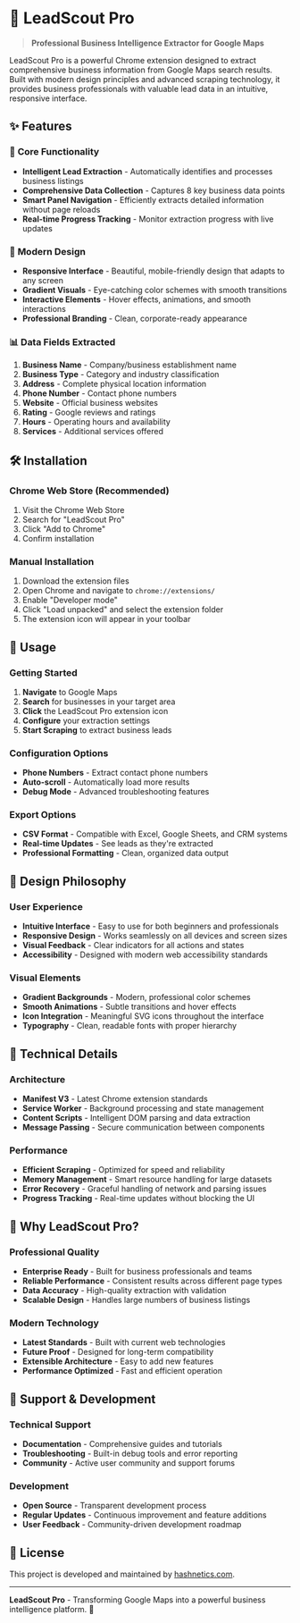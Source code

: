# 🎯 LeadScout Pro

> **Professional Business Intelligence Extractor for Google Maps**

LeadScout Pro is a powerful Chrome extension designed to extract comprehensive business information from Google Maps search results. Built with modern design principles and advanced scraping technology, it provides business professionals with valuable lead data in an intuitive, responsive interface.

## ✨ Features

### 🚀 **Core Functionality**
- **Intelligent Lead Extraction** - Automatically identifies and processes business listings
- **Comprehensive Data Collection** - Captures 8 key business data points
- **Smart Panel Navigation** - Efficiently extracts detailed information without page reloads
- **Real-time Progress Tracking** - Monitor extraction progress with live updates

### 🎨 **Modern Design**
- **Responsive Interface** - Beautiful, mobile-friendly design that adapts to any screen
- **Gradient Visuals** - Eye-catching color schemes with smooth transitions
- **Interactive Elements** - Hover effects, animations, and smooth interactions
- **Professional Branding** - Clean, corporate-ready appearance

### 📊 **Data Fields Extracted**
1. **Business Name** - Company/business establishment name
2. **Business Type** - Category and industry classification
3. **Address** - Complete physical location information
4. **Phone Number** - Contact phone numbers
5. **Website** - Official business websites
6. **Rating** - Google reviews and ratings
7. **Hours** - Operating hours and availability
8. **Services** - Additional services offered

## 🛠️ Installation

### **Chrome Web Store (Recommended)**
1. Visit the Chrome Web Store
2. Search for "LeadScout Pro"
3. Click "Add to Chrome"
4. Confirm installation

### **Manual Installation**
1. Download the extension files
2. Open Chrome and navigate to `chrome://extensions/`
3. Enable "Developer mode"
4. Click "Load unpacked" and select the extension folder
5. The extension icon will appear in your toolbar

## 🚀 Usage

### **Getting Started**
1. **Navigate** to Google Maps
2. **Search** for businesses in your target area
3. **Click** the LeadScout Pro extension icon
4. **Configure** your extraction settings
5. **Start Scraping** to extract business leads

### **Configuration Options**
- **Phone Numbers** - Extract contact phone numbers
- **Auto-scroll** - Automatically load more results
- **Debug Mode** - Advanced troubleshooting features

### **Export Options**
- **CSV Format** - Compatible with Excel, Google Sheets, and CRM systems
- **Real-time Updates** - See leads as they're extracted
- **Professional Formatting** - Clean, organized data output

## 🎨 Design Philosophy

### **User Experience**
- **Intuitive Interface** - Easy to use for both beginners and professionals
- **Responsive Design** - Works seamlessly on all devices and screen sizes
- **Visual Feedback** - Clear indicators for all actions and states
- **Accessibility** - Designed with modern web accessibility standards

### **Visual Elements**
- **Gradient Backgrounds** - Modern, professional color schemes
- **Smooth Animations** - Subtle transitions and hover effects
- **Icon Integration** - Meaningful SVG icons throughout the interface
- **Typography** - Clean, readable fonts with proper hierarchy

## 🔧 Technical Details

### **Architecture**
- **Manifest V3** - Latest Chrome extension standards
- **Service Worker** - Background processing and state management
- **Content Scripts** - Intelligent DOM parsing and data extraction
- **Message Passing** - Secure communication between components

### **Performance**
- **Efficient Scraping** - Optimized for speed and reliability
- **Memory Management** - Smart resource handling for large datasets
- **Error Recovery** - Graceful handling of network and parsing issues
- **Progress Tracking** - Real-time updates without blocking the UI

## 🌟 Why LeadScout Pro?

### **Professional Quality**
- **Enterprise Ready** - Built for business professionals and teams
- **Reliable Performance** - Consistent results across different page types
- **Data Accuracy** - High-quality extraction with validation
- **Scalable Design** - Handles large numbers of business listings

### **Modern Technology**
- **Latest Standards** - Built with current web technologies
- **Future Proof** - Designed for long-term compatibility
- **Extensible Architecture** - Easy to add new features
- **Performance Optimized** - Fast and efficient operation

## 🤝 Support & Development

### **Technical Support**
- **Documentation** - Comprehensive guides and tutorials
- **Troubleshooting** - Built-in debug tools and error reporting
- **Community** - Active user community and support forums

### **Development**
- **Open Source** - Transparent development process
- **Regular Updates** - Continuous improvement and feature additions
- **User Feedback** - Community-driven development roadmap

## 📄 License

This project is developed and maintained by [hashnetics.com](https://hashnetics.com).

---

**LeadScout Pro** - Transforming Google Maps into a powerful business intelligence platform. 🚀
